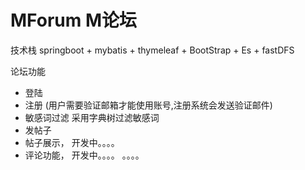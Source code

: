 # MForum M论坛
技术栈
springboot + mybatis + thymeleaf + BootStrap + Es + fastDFS

论坛功能
- 登陆
- 注册 (用户需要验证邮箱才能使用账号,注册系统会发送验证邮件)
- 敏感词过滤 采用字典树过滤敏感词
- 发帖子 
- 帖子展示， 开发中。。。。
- 评论功能， 开发中。。。。
。。。。